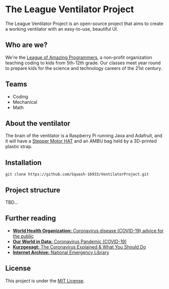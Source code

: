 # The League Ventilator Project
The League Ventilator Project is an open-source project that aims to create a working ventilator with an easy-to-use, beautiful UI.

## Who are we?
We're the [League of Amazing Programmers](https://jointheleague.org), a non-profit organization teaching coding to kids from 5th-12th grade. Our classes meet year round to prepare kids for the science and technology careers of the 21st century.

## Teams
- Coding
- Mechanical
- Math

## About the ventilator
The brain of the ventilator is a Raspberry Pi running Java and Adafruit, and it will have a [Stepper Motor HAT](https://www.adafruit.com/product/2348) and an AMBU bag held by a 3D-printed plastic strap.

## Installation
```
git clone https://github.com/Squash-16933/VentilatorProject.git
```

## Project structure
TBD...

## Further reading
- [**World Health Organization:** Coronavirus disease (COVID-19) advice for the public](https://www.who.int/emergencies/diseases/novel-coronavirus-2019/advice-for-public)
- [**Our World in Data:** Coronavirus Pandemic (COVID-19)](https://ourworldindata.org/coronavirus)
- [**Kurzgesagt:** The Coronavirus Explained & What You Should Do](https://www.youtube.com/watch?v=BtN-goy9VOY)
- [**Internet Archive:** National Emergency Library](https://archive.org/details/nationalemergencylibrary)

## License
This project is under the [MIT License](https://github.com/Squash-16933/VentilatorProject/blob/master/LICENSE.md).
